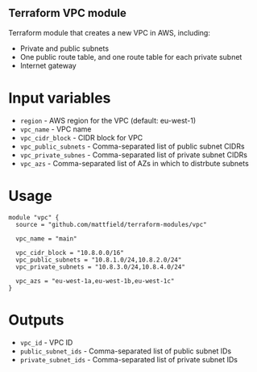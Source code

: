 Terraform VPC module
--------------------

Terraform module that creates a new VPC in AWS, including:

* Private and public subnets
* One public route table, and one route table for each private subnet
* Internet gateway

Input variables
===============

* `region` - AWS region for the VPC (default: eu-west-1)
* `vpc_name` - VPC name
* `vpc_cidr_block` - CIDR block for VPC
* `vpc_public_subnets` - Comma-separated list of public subnet CIDRs
* `vpc_private_subnes` - Comma-separated list of private subnet CIDRs
* `vpc_azs` - Comma-separated list of AZs in which to distrbute subnets

Usage
=====

```
module "vpc" {
  source = "github.com/mattfield/terraform-modules/vpc"

  vpc_name = "main"

  vpc_cidr_block = "10.8.0.0/16"
  vpc_public_subnets = "10.8.1.0/24,10.8.2.0/24"
  vpc_private_subnets = "10.8.3.0/24,10.8.4.0/24"

  vpc_azs = "eu-west-1a,eu-west-1b,eu-west-1c"
}
```

Outputs
=======

* `vpc_id` - VPC ID
* `public_subnet_ids` - Comma-separated list of public subnet IDs
* `private_subnet_ids` - Comma-separated list of private subnet IDs
